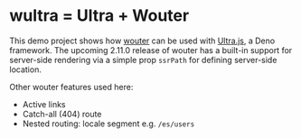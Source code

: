 # wultra = Ultra + Wouter

This demo project shows how [wouter](https://github.com/molefrog/wouter) can be used with
[Ultra.js](https://ultrajs.dev/), a Deno framework. The upcoming 2.11.0 release of wouter has a
built-in support for server-side rendering via a simple prop `ssrPath` for defining server-side
location.

Other wouter features used here:

- Active links
- Catch-all (404) route
- Nested routing: locale segment e.g. `/es/users`
